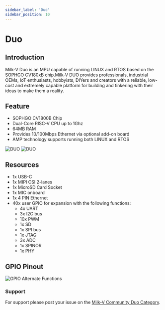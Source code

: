 ```yaml
---
sidebar_label: 'Duo'
sidebar_position: 10
---
```


# Duo

## Introduction

Milk-V Duo is an MPU capable of running LINUX and RTOS based on the SOPHGO CV180xB chip.Milk-V DUO provides professionals, industrial OEMs, IoT enthusiasts, hobbyists, DIYers and creators with a reliable, low-cost and extremely capable platform for building and tinkering with their ideas to make them a reality.

## Feature  

- SOPHGO CV1800B Chip
- Dual-Core RISC-V CPU up to 1Ghz
- 64MB RAM
- Provides 10/100Mbps Ethernet via optional add-on board
- AMP technology supports running both LINUX and RTOS

![DUO][DUOLOOK1]
![DUO][DUOLOOK2]


## Resources

- 1x USB-C
- 1x MIPI CSI 2-lanes
- 1x MicroSD Card Socket
- 1x MIC onboard
- 1x 4 PIN Ethernet
- 40x user GPIO for expansion with the following functions:
    - 4x UART
    - 3x I2C bus
    - 10x PWM
    - 1x SD
    - 1x SPI bus
    - 1x JTAG
    - 3x ADC
    - 1x SPINOR
    - 1x PHY

## GPIO Pinout
![GPIO Alternate Functions][PIN]

### Support
For support please post your issue on the [Milk-V Community Duo Category](https://community.milkv.io/c/duo).

[PIN]: /img/Duochart2.svg
[DUOLOOK1]: /DOUImage/front.png
[DUOLOOK2]:/DOUImage/back.png
